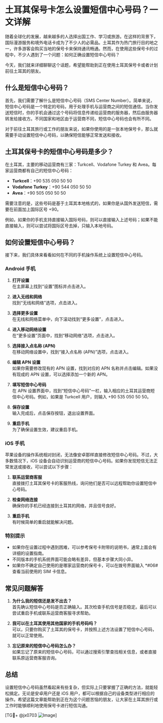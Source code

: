 # 土耳其保号卡怎么设置短信中心号码？一文详解

随着全球化的发展，越来越多的人选择出国工作、学习或旅游。在这样的背景下，国际漫游服务和境外电话卡成为了不少人的必需品。土耳其作为热门旅行目的地之一，许多游客会购买当地的保号卡来保持通讯畅通。然而，在使用这些保号卡的过程中，不少人遇到了一个问题：如何正确设置短信中心号码？

今天，我们就来详细聊聊这个话题，希望能帮助到正在使用土耳其保号卡或者计划前往土耳其的朋友。

## 什么是短信中心号码？

首先，我们需要了解什么是短信中心号码（SMS Center Number）。简单来说，短信中心号码是一个特定的号码，用于处理手机与运营商之间的短信通信。当你发送短信时，你的手机会通过这个号码将信息传递给运营商的服务器，然后由服务器转发给接收方。不同国家和地区由于运营商不同，短信中心号码也会有所不同。

对于前往土耳其旅行或工作的朋友来说，如果你使用的是一张本地保号卡，那么就需要手动设置短信中心号码，以确保短信能够正常发送和接收。

## 土耳其保号卡的短信中心号码是多少？

在土耳其，主要的移动运营商有三家：Turkcell、Vodafone Turkey 和 Avea。每家运营商都有自己的短信中心号码：

- **Turkcell**：+90 535 050 50 50
- **Vodafone Turkey**：+90 544 050 50 50
- **Avea**：+90 505 050 50 50

需要注意的是，这些号码是基于土耳其本地格式的，如果你是从国外发送短信，需要在前面加上国际区号 +90。

例如，如果你的手机支持直接输入国际号码，则可以直接输入上述号码；如果不能直接输入，则可以尝试将国际区号去掉，只输入本地号码。

## 如何设置短信中心号码？

接下来，我们具体来看看如何在不同的手机操作系统上设置短信中心号码。

### Android 手机

1. **打开设置**  
   在主屏幕上找到“设置”图标并点击进入。

2. **进入无线和网络**  
   找到“无线和网络”选项，点击进入。

3. **选择更多设置**  
   在无线和网络菜单中，向下滚动找到“更多设置”，点击进入。

4. **进入移动网络设置**  
   在“更多设置”页面中，找到“移动网络”选项，点击进入。

5. **选择接入点名称 (APN)**  
   在移动网络设置中，找到“接入点名称 (APN)”选项，点击进入。

6. **编辑 APN 设置**  
   如果你需要修改现有的 APN 设置，找到对应的 APN 名称并点击编辑。如果没有现成的 APN 设置，可以选择添加一个新的 APN。

7. **填写短信中心号码**  
   在 APN 设置界面中，找到“短信中心号码”一栏，输入相应的土耳其运营商短信中心号码。例如，如果是 Turkcell 用户，则输入 +90 535 050 50 50。

8. **保存设置**  
   输入完成后，点击保存按钮，退出设置界面。

9. **重启手机**  
   为了确保设置生效，建议重启手机。

### iOS 手机

苹果设备的操作系统相对封闭，无法像安卓那样直接修改短信中心号码。不过，大多数情况下，iOS 设备会自动识别运营商的短信中心号码。如果你发现短信无法正常发送或接收，可以尝试以下步骤：

1. **联系运营商客服**  
   直接拨打土耳其保号卡的客服热线，询问他们是否可以远程帮助你设置短信中心号码。

2. **检查网络连接**  
   确保你的手机已经连接到土耳其的网络，并且信号良好。

3. **重启手机**  
   有时候简单的重启就能解决问题。

### 特别提示

- 如果你在设置过程中遇到困难，可以参考保号卡附带的说明书，通常上面会有详细的设置指南。
- 不同版本的手机系统界面可能会略有差异，但基本步骤大同小异。
- 如果你不确定自己使用的是哪家运营商的保号卡，可以在拨号界面输入 *#06# 查看当前使用的 SIM 卡信息。

## 常见问题解答

1. **为什么我的短信还是发不出去？**  
   首先确认短信中心号码是否正确输入。其次检查手机信号是否稳定。最后可以尝试重启手机或联系运营商客服寻求帮助。

2. **我可以在土耳其使用其他国家的手机号码吗？**  
   可以，只要你购买了土耳其的保号卡，并按照上述方法设置了短信中心号码，就可以正常使用。

3. **忘记原来的短信中心号码怎么办？**  
   如果忘记了原来的短信中心号码，可以通过搜索引擎查找相关信息，或者直接联系原运营商客服咨询。

## 总结

设置短信中心号码虽然看起来有些复杂，但实际上只要掌握了正确的方法，就能轻松搞定。无论是安卓用户还是 iOS 用户，都可以根据自己的设备类型进行相应的操作。希望这篇文章能帮助到正在为这个问题苦恼的朋友，让大家在土耳其旅行或工作时能够顺利地使用保号卡进行短信沟通。

[TG💪+ @jx0703 ![Image](https://github.com/user-attachments/assets/dbca1d08-cadb-493c-b0ec-ad6f7a83f270)]